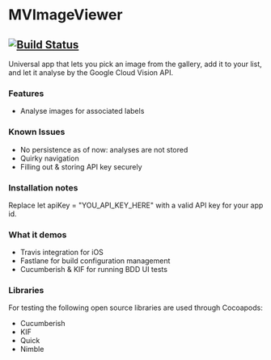 # MVImageViewer

[![Build Status](https://travis-ci.org/mvandervelden/MVImageViewer.svg?branch=master)](https://travis-ci.org/mvandervelden/MVImageViewer)
--------------

Universal app that lets you pick an image from the gallery, add it to your list,
and let it analyse by the Google Cloud Vision API.

### Features

* Analyse images for associated labels

### Known Issues

* No persistence as of now: analyses are not stored
* Quirky navigation
* Filling out & storing API key securely


### Installation notes

Replace let apiKey = "YOU_API_KEY_HERE" 
with a valid API key for your app id. 


### What it demos

* Travis integration for iOS
* Fastlane for build configuration management
* Cucumberish & KIF for running BDD UI tests


### Libraries

For testing the following open source libraries are used through Cocoapods:

* Cucumberish
* KIF
* Quick
* Nimble
